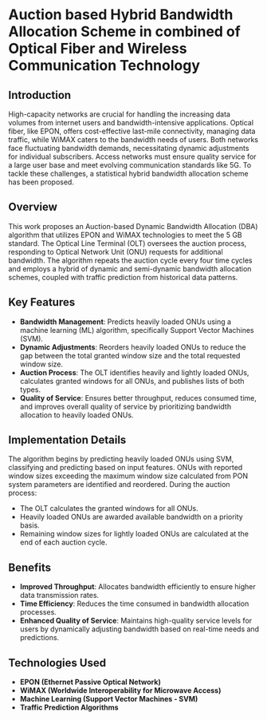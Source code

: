 # Auction based Hybrid Bandwidth Allocation Scheme in combined of Optical Fiber and Wireless Communication Technology

## Introduction
High-capacity networks are crucial for handling the increasing data volumes from internet users and bandwidth-intensive applications. Optical fiber, like EPON, offers cost-effective last-mile connectivity, managing data traffic, while WiMAX caters to the bandwidth needs of users. Both networks face fluctuating bandwidth demands, necessitating dynamic adjustments for individual subscribers. Access networks must ensure quality service for a large user base and meet evolving communication standards like 5G. To tackle these challenges, a statistical hybrid bandwidth allocation scheme has been proposed.

## Overview
This work proposes an Auction-based Dynamic Bandwidth Allocation (DBA) algorithm that utilizes EPON and WiMAX technologies to meet the 5 GB standard. The Optical Line Terminal (OLT) oversees the auction process, responding to Optical Network Unit (ONU) requests for additional bandwidth. The algorithm repeats the auction cycle every four time cycles and employs a hybrid of dynamic and semi-dynamic bandwidth allocation schemes, coupled with traffic prediction from historical data patterns.

## Key Features
- **Bandwidth Management**: Predicts heavily loaded ONUs using a machine learning (ML) algorithm, specifically Support Vector Machines (SVM).
- **Dynamic Adjustments**: Reorders heavily loaded ONUs to reduce the gap between the total granted window size and the total requested window size.
- **Auction Process**: The OLT identifies heavily and lightly loaded ONUs, calculates granted windows for all ONUs, and publishes lists of both types.
- **Quality of Service**: Ensures better throughput, reduces consumed time, and improves overall quality of service by prioritizing bandwidth allocation to heavily loaded ONUs.

## Implementation Details
The algorithm begins by predicting heavily loaded ONUs using SVM, classifying and predicting based on input features. ONUs with reported window sizes exceeding the maximum window size calculated from PON system parameters are identified and reordered. During the auction process:
- The OLT calculates the granted windows for all ONUs.
- Heavily loaded ONUs are awarded available bandwidth on a priority basis.
- Remaining window sizes for lightly loaded ONUs are calculated at the end of each auction cycle.

## Benefits
- **Improved Throughput**: Allocates bandwidth efficiently to ensure higher data transmission rates.
- **Time Efficiency**: Reduces the time consumed in bandwidth allocation processes.
- **Enhanced Quality of Service**: Maintains high-quality service levels for users by dynamically adjusting bandwidth based on real-time needs and predictions.

## Technologies Used
- **EPON (Ethernet Passive Optical Network)**
- **WiMAX (Worldwide Interoperability for Microwave Access)**
- **Machine Learning (Support Vector Machines - SVM)**
- **Traffic Prediction Algorithms**

